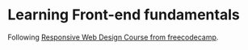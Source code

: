 # Learning Front-end fundamentals 

Following [Responsive Web Design Course from freecodecamp](https://www.freecodecamp.org/learn/2022/responsive-web-design/).
